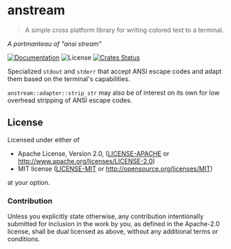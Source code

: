 # anstream

> A simple cross platform library for writing colored text to a terminal.

*A portmanteau of "ansi stream"*

[![Documentation](https://img.shields.io/badge/docs-master-blue.svg)][Documentation]
![License](https://img.shields.io/crates/l/anstream.svg)
[![Crates Status](https://img.shields.io/crates/v/anstream.svg)](https://crates.io/crates/anstream)

Specialized `stdout` and `stderr` that accept ANSI escape codes and adapt them
based on the terminal's capabilities.

`anstream::adapter::strip_str` may also be of interest on its own for low
overhead stripping of ANSI escape codes.

## License

Licensed under either of

 * Apache License, Version 2.0, ([LICENSE-APACHE](LICENSE-APACHE) or http://www.apache.org/licenses/LICENSE-2.0)
 * MIT license ([LICENSE-MIT](LICENSE-MIT) or http://opensource.org/licenses/MIT)

at your option.

### Contribution

Unless you explicitly state otherwise, any contribution intentionally
submitted for inclusion in the work by you, as defined in the Apache-2.0
license, shall be dual licensed as above, without any additional terms or
conditions.

[Crates.io]: https://crates.io/crates/anstream
[Documentation]: https://docs.rs/anstream
